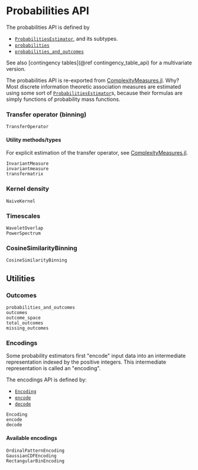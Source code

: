 
# Probabilities API

The probabilities API is defined by

- [`ProbabilitiesEstimator`](@ref), and its subtypes.
- [`probabilities`](@ref)
- [`probabilities_and_outcomes`](@ref)

See also [contingency tables](@ref contingency_table_api) for a multivariate version.

The probabilities API is re-exported from [ComplexityMeasures.jl](https://github.com/JuliaDynamics/ComplexityMeasures.jl). Why? Most discrete information theoretic association measures are estimated
using some sort of [`ProbabilitiesEstimator`](@ref)s, because their formulas are simply functions
of probability mass functions.

### Transfer operator (binning)

```@docs
TransferOperator
```

#### Utility methods/types

For explicit estimation of the transfer operator, see
[ComplexityMeasures.jl](https://github.com/JuliaDynamics/ComplexityMeasures.jl).

```@docs
InvariantMeasure
invariantmeasure
transfermatrix
```

### Kernel density

```@docs
NaiveKernel
```

### Timescales

```@docs
WaveletOverlap
PowerSpectrum
```

### CosineSimilarityBinning

```@docs
CosineSimilarityBinning
```

## Utilities

### Outcomes

```@docs
probabilities_and_outcomes
outcomes
outcome_space
total_outcomes
missing_outcomes
```

### Encodings

Some probability estimators first "encode" input data into an intermediate representation indexed by the positive integers. This intermediate representation is called an "encoding".

The encodings API is defined by:

- [`Encoding`](@ref)
- [`encode`](@ref)
- [`decode`](@ref)

```@docs
Encoding
encode
decode
```

#### Available encodings

```@docs
OrdinalPatternEncoding
GaussianCDFEncoding
RectangularBinEncoding
```

